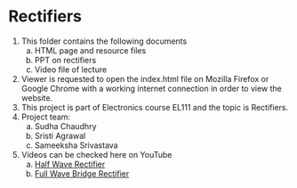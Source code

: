 # Rectifiers
<ol type='1'> 
<li>This folder contains the following documents
<ol type='a'>
<li>HTML page and resource files</li>
<li>PPT on rectifiers</li>
<li>Video file of lecture</li>
</ol>
</li>
<li>Viewer is requested to open the index.html file on Mozilla Firefox or Google Chrome with a working internet connection in order to view the website.</li>
<li>This project is part of Electronics course EL111 and the topic is Rectifiers.</li>
<li>Project team:
<ol type='a'>
<li>Sudha Chaudhry</li>
<li>Sristi Agrawal</li>
<li>Sameeksha Srivastava</li>
</ol>
</li>
<li>Videos can be checked here on YouTube
<ol type='a'>
<li><a href='https://www.youtube.com/watch?v=VPaCHGXXNEY'>Half Wave Rectifier</a></li>
<li><a href='https://www.youtube.com/watch?v=HU1X4rV-6QY'>Full Wave Bridge Rectifier</a></li>
</ol>
